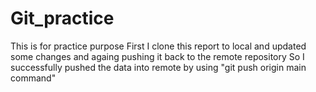 # Git_practice
This is for practice purpose
First I clone this report to local and updated some changes and againg pushing it back to the remote repository
So I successfully pushed the data into remote by using "git push origin main command"
